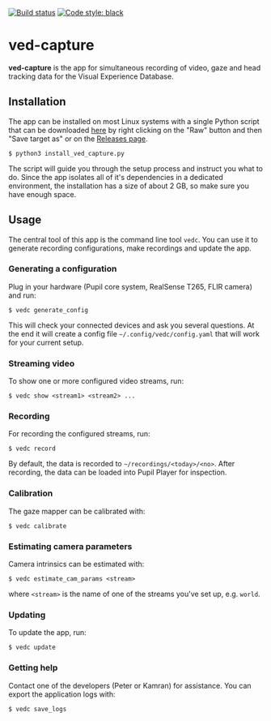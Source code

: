 [![Build status](https://github.com/vedb/ved-capture/workflows/build/badge.svg)](https://github.com/vedb/ved-capture/actions)
[![Code style: black](https://img.shields.io/badge/code%20style-black-000000.svg)](https://github.com/psf/black)


# ved-capture

**ved-capture** is the app for simultaneous recording of video, gaze and head
tracking data for the Visual Experience Database.
 
## Installation

The app can be installed on most Linux systems with a single Python script that
can be downloaded [here](https://github.com/vedb/ved-capture/blob/master/installer/install_ved_capture.py) 
by right clicking on the "Raw" button and then "Save target as" 
or on the [Releases page](https://github.com/vedb/ved-capture/releases). 

    $ python3 install_ved_capture.py
    
The script will guide you through the setup process and instruct you what to 
do. Since the app isolates all of it's dependencies in a dedicated
environment, the installation has a size of about 2 GB, so make sure you 
have enough space.
 
## Usage

The central tool of this app is the command line tool `vedc`. You can use it
 to generate recording configurations, make recordings and update the app.
 
### Generating a configuration

Plug in your hardware (Pupil core system, RealSense T265, FLIR camera) and run:

    $ vedc generate_config
    
This will check your connected devices and ask you several questions. At
the end it will create a config file `~/.config/vedc/config.yaml` that will
work for your current setup.

### Streaming video

To show one or more configured video streams, run:

    $ vedc show <stream1> <stream2> ...


### Recording

For recording the configured streams, run:

    $ vedc record

By default, the data is recorded to `~/recordings/<today>/<no>`. After 
recording, the data can be loaded into Pupil Player for inspection.
 

### Calibration

The gaze mapper can be calibrated with:

    $ vedc calibrate
    

### Estimating camera parameters

Camera intrinsics can be estimated with:

    $ vedc estimate_cam_params <stream>
    
where `<stream>` is the name of one of the streams you've set up, e.g. `world`.

  
### Updating

To update the app, run:
 
    $ vedc update


### Getting help

Contact one of the developers (Peter or Kamran) for assistance. You can export
the application logs with:

    $ vedc save_logs
